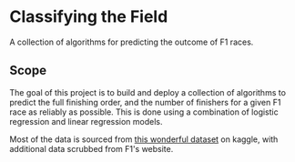 # Classifying the Field
A collection of algorithms for predicting the outcome of F1 races.

## Scope
The goal of this project is to build and deploy a collection of algorithms to predict the full finishing order, and the number of finishers for a given F1 race as reliably as possible. This is done using a combination of logistic regression and linear regression models. 

Most of the data is sourced from [this wonderful dataset](https://www.kaggle.com/rohanrao/formula-1-world-championship-1950-2020) on kaggle, with additional data scrubbed from F1's website.
